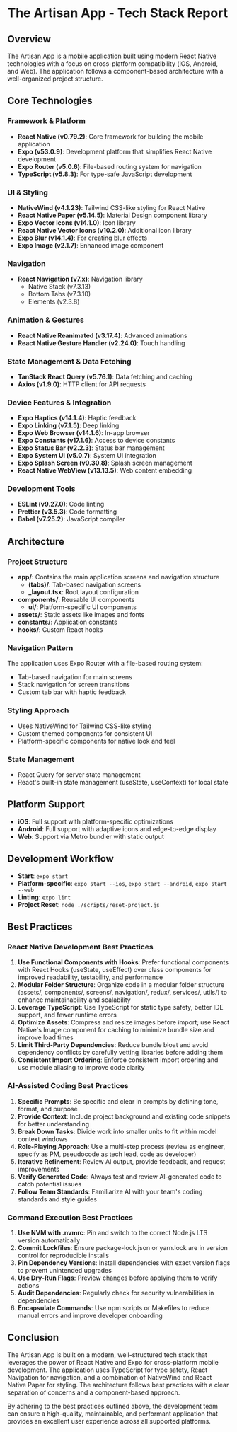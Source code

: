 # The Artisan App - Tech Stack Report

## Overview
The Artisan App is a mobile application built using modern React Native technologies with a focus on cross-platform compatibility (iOS, Android, and Web). The application follows a component-based architecture with a well-organized project structure.

## Core Technologies

### Framework & Platform
- **React Native (v0.79.2)**: Core framework for building the mobile application
- **Expo (v53.0.9)**: Development platform that simplifies React Native development
- **Expo Router (v5.0.6)**: File-based routing system for navigation
- **TypeScript (v5.8.3)**: For type-safe JavaScript development

### UI & Styling
- **NativeWind (v4.1.23)**: Tailwind CSS-like styling for React Native
- **React Native Paper (v5.14.5)**: Material Design component library
- **Expo Vector Icons (v14.1.0)**: Icon library
- **React Native Vector Icons (v10.2.0)**: Additional icon library
- **Expo Blur (v14.1.4)**: For creating blur effects
- **Expo Image (v2.1.7)**: Enhanced image component

### Navigation
- **React Navigation (v7.x)**: Navigation library
  - Native Stack (v7.3.13)
  - Bottom Tabs (v7.3.10)
  - Elements (v2.3.8)

### Animation & Gestures
- **React Native Reanimated (v3.17.4)**: Advanced animations
- **React Native Gesture Handler (v2.24.0)**: Touch handling

### State Management & Data Fetching
- **TanStack React Query (v5.76.1)**: Data fetching and caching
- **Axios (v1.9.0)**: HTTP client for API requests

### Device Features & Integration
- **Expo Haptics (v14.1.4)**: Haptic feedback
- **Expo Linking (v7.1.5)**: Deep linking
- **Expo Web Browser (v14.1.6)**: In-app browser
- **Expo Constants (v17.1.6)**: Access to device constants
- **Expo Status Bar (v2.2.3)**: Status bar management
- **Expo System UI (v5.0.7)**: System UI integration
- **Expo Splash Screen (v0.30.8)**: Splash screen management
- **React Native WebView (v13.13.5)**: Web content embedding

### Development Tools
- **ESLint (v9.27.0)**: Code linting
- **Prettier (v3.5.3)**: Code formatting
- **Babel (v7.25.2)**: JavaScript compiler

## Architecture

### Project Structure
- **app/**: Contains the main application screens and navigation structure
  - **(tabs)/**: Tab-based navigation screens
  - **_layout.tsx**: Root layout configuration
- **components/**: Reusable UI components
  - **ui/**: Platform-specific UI components
- **assets/**: Static assets like images and fonts
- **constants/**: Application constants
- **hooks/**: Custom React hooks

### Navigation Pattern
The application uses Expo Router with a file-based routing system:
- Tab-based navigation for main screens
- Stack navigation for screen transitions
- Custom tab bar with haptic feedback

### Styling Approach
- Uses NativeWind for Tailwind CSS-like styling
- Custom themed components for consistent UI
- Platform-specific components for native look and feel

### State Management
- React Query for server state management
- React's built-in state management (useState, useContext) for local state

## Platform Support
- **iOS**: Full support with platform-specific optimizations
- **Android**: Full support with adaptive icons and edge-to-edge display
- **Web**: Support via Metro bundler with static output

## Development Workflow
- **Start**: `expo start`
- **Platform-specific**: `expo start --ios`, `expo start --android`, `expo start --web`
- **Linting**: `expo lint`
- **Project Reset**: `node ./scripts/reset-project.js`

## Best Practices

### React Native Development Best Practices
1. **Use Functional Components with Hooks**: Prefer functional components with React Hooks (useState, useEffect) over class components for improved readability, testability, and performance
2. **Modular Folder Structure**: Organize code in a modular folder structure (assets/, components/, screens/, navigation/, redux/, services/, utils/) to enhance maintainability and scalability
3. **Leverage TypeScript**: Use TypeScript for static type safety, better IDE support, and fewer runtime errors
4. **Optimize Assets**: Compress and resize images before import; use React Native's Image component for caching to minimize bundle size and improve load times
5. **Limit Third-Party Dependencies**: Reduce bundle bloat and avoid dependency conflicts by carefully vetting libraries before adding them
6. **Consistent Import Ordering**: Enforce consistent import ordering and use module aliasing to improve code clarity

### AI-Assisted Coding Best Practices
1. **Specific Prompts**: Be specific and clear in prompts by defining tone, format, and purpose
2. **Provide Context**: Include project background and existing code snippets for better understanding
3. **Break Down Tasks**: Divide work into smaller units to fit within model context windows
4. **Role-Playing Approach**: Use a multi-step process (review as engineer, specify as PM, pseudocode as tech lead, code as developer)
5. **Iterative Refinement**: Review AI output, provide feedback, and request improvements
6. **Verify Generated Code**: Always test and review AI-generated code to catch potential issues
7. **Follow Team Standards**: Familiarize AI with your team's coding standards and style guides

### Command Execution Best Practices
1. **Use NVM with .nvmrc**: Pin and switch to the correct Node.js LTS version automatically
2. **Commit Lockfiles**: Ensure package-lock.json or yarn.lock are in version control for reproducible installs
3. **Pin Dependency Versions**: Install dependencies with exact version flags to prevent unintended upgrades
4. **Use Dry-Run Flags**: Preview changes before applying them to verify actions
5. **Audit Dependencies**: Regularly check for security vulnerabilities in dependencies
6. **Encapsulate Commands**: Use npm scripts or Makefiles to reduce manual errors and improve developer onboarding

## Conclusion
The Artisan App is built on a modern, well-structured tech stack that leverages the power of React Native and Expo for cross-platform mobile development. The application uses TypeScript for type safety, React Navigation for navigation, and a combination of NativeWind and React Native Paper for styling. The architecture follows best practices with a clear separation of concerns and a component-based approach.

By adhering to the best practices outlined above, the development team can ensure a high-quality, maintainable, and performant application that provides an excellent user experience across all supported platforms.
